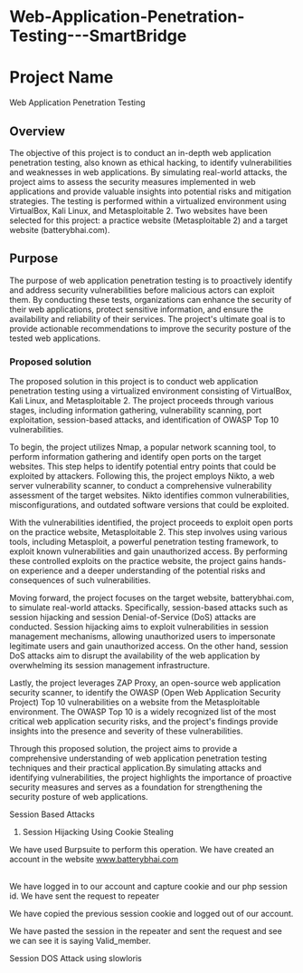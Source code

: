 # Web-Application-Penetration-Testing---SmartBridge

# Project Name

Web Application Penetration Testing

## Overview

The objective of this project is to conduct an in-depth web application penetration testing, also known as ethical hacking, to identify vulnerabilities and 
weaknesses in web applications. By simulating real-world attacks, the project aims to assess the security measures implemented in web applications and provide
valuable insights into potential risks and mitigation strategies. The testing is performed within a virtualized environment using VirtualBox, Kali Linux, and 
Metasploitable 2. Two websites have been selected for this project: a practice website (Metasploitable 2) and a target website (batterybhai.com).

## Purpose

The purpose of web application penetration testing is to proactively identify and address security vulnerabilities before malicious actors can exploit them. By 
conducting these tests, organizations can enhance the security of their web applications, protect sensitive information, and ensure the availability and reliability
of their services. The project's ultimate goal is to provide actionable recommendations to improve the security posture of the tested web applications.


### Proposed solution

The proposed solution in this project is to conduct web application penetration testing using a virtualized environment consisting of VirtualBox, Kali Linux, and
Metasploitable 2. The project proceeds through various stages, including information gathering, vulnerability scanning, port exploitation, session-based attacks,
and identification of OWASP Top 10 vulnerabilities.

To begin, the project utilizes Nmap, a popular network scanning tool, to perform information gathering and identify open ports on the target websites. This step 
helps to identify potential entry points that could be exploited by attackers. Following this, the project employs Nikto, a web server vulnerability scanner, to
conduct a comprehensive vulnerability assessment of the target websites. Nikto identifies common vulnerabilities, misconfigurations, and outdated software versions
that could be exploited.

With the vulnerabilities identified, the project proceeds to exploit open ports on the practice website, Metasploitable 2. This step involves using various tools,
including Metasploit, a powerful penetration testing framework, to exploit known vulnerabilities and gain unauthorized access. By performing these controlled
exploits on the practice website, the project gains hands-on experience and a deeper understanding of the potential risks and consequences of such vulnerabilities.

Moving forward, the project focuses on the target website, batterybhai.com, to simulate real-world attacks. Specifically, session-based attacks such as session 
hijacking and session Denial-of-Service (DoS) attacks are conducted. Session hijacking aims to exploit vulnerabilities in session management mechanisms, allowing
unauthorized users to impersonate legitimate users and gain unauthorized access. On the other hand, session DoS attacks aim to disrupt the availability of the web
application by overwhelming its session management infrastructure.

Lastly, the project leverages ZAP Proxy, an open-source web application security scanner, to identify the OWASP (Open Web Application Security Project) Top 10
vulnerabilities on a website from the Metasploitable environment. The OWASP Top 10 is a widely recognized list of the most critical web application security risks,
and the project's findings provide insights into the presence and severity of these vulnerabilities.

Through this proposed solution, the project aims to provide a comprehensive understanding of web application penetration testing techniques and their practical 
application.By simulating attacks and identifying vulnerabilities, the project highlights the importance of proactive security measures and serves as a foundation
for strengthening the security posture of web applications.

Session Based Attacks

1) Session Hijacking Using Cookie Stealing


We have used Burpsuite to perform this operation. We have created an account in the website www.batterybhai.com


 \
We have logged in to our account and capture cookie and our php session id. We have sent the request to repeater

 
 


We have copied the previous session cookie and logged out of our account.

 
We have pasted the session in the repeater and sent the request and see we can see it is saying Valid_member.



 
Session DOS Attack using slowloris




